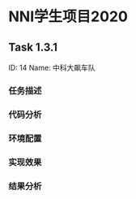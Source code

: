 # NNI学生项目2020

## Task 1.3.1

ID: 14 Name: 中科大飙车队

### 任务描述

### 代码分析

### 环境配置

### 实现效果

### 结果分析

